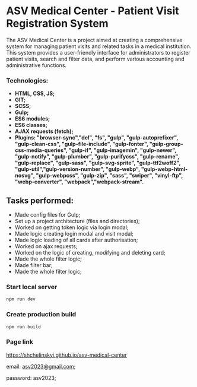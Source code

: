 # ASV Medical Center - Patient Visit Registration System

The ASV Medical Center is a project aimed at creating a comprehensive system for managing patient visits and related tasks in a medical institution. This system provides a user-friendly interface for administrators to register patient visits, search and filter data, and perform various accounting and administrative functions.


### Technologies:


* **HTML, CSS, JS;**
* **GIT;**
* **SCSS;**
* **Gulp;**
* **ES6 modules;**
* **ES6 classes;**
* **AJAX requests (fetch);**
* **Plugins: "browser-sync","del", "fs", "gulp", "gulp-autoprefixer", "gulp-clean-css", "gulp-file-include", "gulp-fonter", "gulp-group-css-media-queries", "gulp-if", "gulp-imagemin", "gulp-newer", "gulp-notify", "gulp-plumber", "gulp-purifycss", "gulp-rename", "gulp-replace", "gulp-sass", "gulp-svg-sprite", "gulp-ttf2woff2", "gulp-util","gulp-version-number", "gulp-webp", "gulp-webp-html-nosvg", "gulp-webpcss", "gulp-zip", "sass", "swiper", "vinyl-ftp", "webp-converter", "webpack","webpack-stream".**


## Tasks performed:

- Made config files for Gulp;
- Set up a project architecture (files and directories);
- Worked on getting token logic via login modal;
- Made logic creating login modal and visit modal;
- Made logic loading of all cards after authorisation;
- Worked on ajax requests; 
- Worked on the logic of creating, modifying and deleting card;
- Made the whole filter logic;
- Made filter bar;
- Made the whole filter logic;

### Start local server

```sh
npm run dev
```

### Create production build

```sh
npm run build
```


### Page link

https://shchelinskyi.github.io/asv-medical-center

email: asv2023@gmail.com;

password: asv2023;



